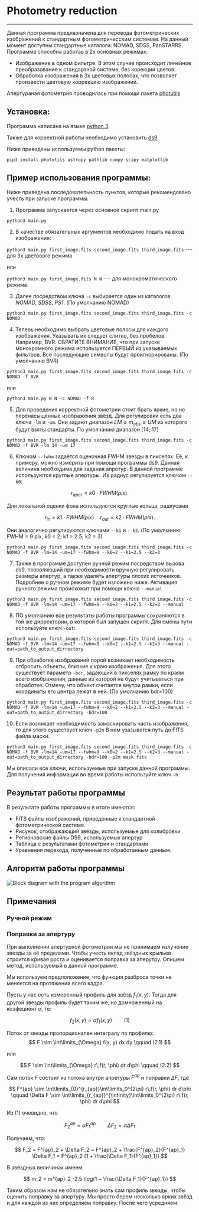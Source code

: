 # Photometry reduction
---

Данная программа предназначена для перевода фотометрических изображений к стандартным фотометричесским системам. На данный момент доступны стандартные каталоги: NOMAD, SDSS, PanSTARRS.
Программа способна работаь в 2х основных режимах:
- Изображение в одном фильтре. В этом случае происходит линейное преобразование к стандартной системе, без корекции цветов.
- Обработка изображения в 3х цветовых полосах, что позволяет произвести цветовую коррекцию изображений.

Апертураная фотометрия проводилась при помощи пакета [photutils](https://photutils.readthedocs.io/en/stable)

## Установка:
Программа написана на языке [python 3](https://www.python.org).

Также для корректной работы необходимо установить [ds9](https://sites.google.com/cfa.harvard.edu/saoimageds9/home?authuser=0).

Ниже приведены используемы python пакеты:

```
pip3 install photutils astropy pathlib numpy scipy matplotlib
```

## Пример использования программы:

Ниже приведена последовательность пунктов, которые рекомендовано учесть при запуске программы:

1. Программа запускается через основной скрипт main.py

 `python3 main.py`

2. В качестве обязательных аргументов необходимо подать на вход изображения:

`python3 main.py first_image.fits second_image.fits third_image.fits` --- для 3х цветового режима 

или

`python3 main.py first_image.fits N N` --- для монохроматического режима.
 

3. Далее посредством ключа `-с` выбирается один из каталогов: _NOMAD, SDSS, PS1_. (По умолчанию NOMAD)

`python3 main.py first_image.fits second_image.fits third_image.fits -c NOMAD`

4. Теперь необходимо выбрать цветовые полосы для каждого изображения. Указывать их следует слитно, без пробелов. Например, BVR. ОБРАТИТЕ ВНИМАНИЕ, что при запуске монохромного режима используется ПЕРВЫЙ из указываемых фильтров. Все последующие символы будут проигнорированы. (По умолчанию BVR)

`python3 main.py first_image.fits second_image.fits third_image.fits -c NOMAD -f BVR`

или 

`python3 main.py N N -c NOMAD -f R`

5. Для проведения корректной фотометрии стоит брать яркие, но не перенасыщенные изображения звёзд. Для регулировки есть два ключа `-lm` и `-um`. Они задают диапазон $LM \le m_{obs} \le UM$ из которого будут взяты стандарты. По умолчанию диапазон [14; 17]

`python3 main.py first_image.fits second_image.fits third_image.fits -c NOMAD -f BVR -lm 14 -um 17`

6. Ключом `--fwhm` задаётся оценочная FWHM звезды в пикселях. Её, к примеру, можно измерить при помощи программы ds9. Данная величина необходима для задания апретур. В данной программе используются круглые апертуры. Их радиус регулируется ключом `--k0`:
 
 $$ 
 r_{aper} = k0 \cdot FWHM (pix).
 $$
 
 Для локальной оценки фона используются круглые кольца, радиусами 
 
 $$
 r_{in} = k1 \cdot FWHM (pix) \quad r_{out} = k2 \cdot FWHM (pix).
 $$
 
 Они аналогично регулируются ключами `--k1` и `--k2`. (По умолчанию FWHM = 9 pix, k0 = 2; k1 = 2.5; k2 = 3)

`python3 main.py first_image.fits second_image.fits third_image.fits -c NOMAD -f BVR -lm=14 -um=17 --fwhm=9 --k0=2 --k1=2.5 --k2=3`

7. Также в программе доступен ручной режим посредством вызова ds9, позволяюший при необходимости вручную регулировать размеры апертур, а также удалять апертуры плохих источников. Подробнее о ручном режиме будет изложено ниже. Активация ручного режима происхожит при помощи ключа `--manual`

`python3 main.py first_image.fits second_image.fits third_image.fits -c NOMAD -f BVR -lm=14 -um=17 --fwhm=9 --k0=2 --k1=2.5 --k2=3 --manual`

8. ПО умолчанию все результаты работы программы сохраняются в той же дирректории, в которой был запущен скрипт. Для смены пути используйте ключ `-out`: 

`python3 main.py first_image.fits second_image.fits third_image.fits -c NOMAD -f BVR -lm=14 -um=17 --fwhm=9 --k0=2 --k1=2.5 --k2=3 --manual -out=path_to_output_dirrectory`

9. При обработке изображений порой возникает необходимость отбросить объекты, близкие к краю изображения. Для этого существует параметр `-bdr`, задающий в пикселях рамку по краям всего изображения, данные из которой не будут учитываться при обработке. Отмечу, что объект считается внутри рамки, если координаты его центра лежат в ней. (По умолчанию bdr=100)

`python3 main.py first_image.fits second_image.fits third_image.fits -c NOMAD -f BVR -lm=14 -um=17 --fwhm=9 --k0=2 --k1=2.5 --k2=3 --manual -out=path_to_output_dirrectory -bdr=100`

10. Если возникает необходимость замаскировать часть изображения, то для этого существует ключ `-p2m` В нем узазывется путь до FITS  файла маски.

`python3 main.py first_image.fits second_image.fits third_image.fits -c NOMAD -f BVR -lm=14 -um=17 --fwhm=9 --k0=2 --k1=2.5 --k2=3 --manual -out=path_to_output_dirrectory -bdr=100 -p2m mask.fits`

Мы описали все ключи, используемые при запуске данной программы. Для получения информации во время работы используйте ключ `-h`

## Результат работы программы

В результате работы программы в итоге имеются:
- FITS файлы изображений, приведенные к стандартной фотометрической системе.
- Рисунок, отображающий звёзды, используемые для колибровки
- Регионовские файлы DS9, используемых апертур
- Таблица с результатами фотометрии и стандартами
- Уравнения перехода, полученные по обработанным данным.

## Алгоритм работы программы
![Block diagram with the program algorithm](diagram.png)

## Примечания

### Ручной режим

### Поправки за апертуру

При выполнении апертурной фотометрии мы не принимаем излучение звезды за её пределами. Чтобы учесть вклад звёздных крыльев строится кривая роста и оценивается поправка за аперутру. Опишем метод, используемый в данной программе.

Мы используем предположение, что функция разброса точки не меняется на протяжении всего кадра. 

Пусть у нас есть измеренный профиль для звёзд $f_1(x, y)$. Тогда для другой звезды профиль будет таким же, но домноженный на коэфециент $\alpha$, те:

$$
f_2(x, y) = \alpha f_1(x, y) \qquad (1)
$$

Поток от звезды пропорционален интегралу по профилю:
$$
F \sim \int\limits_{\Omega} f(x, y) dx dy \qquad (2.1)
$$

или

$$
F \sim \int\limits_{\Omega} r\,f(r, \phi) dr d\phi \qquad (2.2)
$$

Сам поток $F$ состоит из потока внутри апретуры $F^{ap}$ и поправки $\Delta F$, где 

$$
F^{ap} \sim \int\limits_{0}^{r_{ap}}\int\limits_0^{2\pi} r\,f(r, \phi) dr d\phi \qquad \Delta F \sim \int\limits_{r_{ap}}^{\infinity}\int\limits_0^{2\pi} r\,f(r, \phi) dr d\phi
$$

Из (1) очевидно, что

$$
F_2^{ap} = \alpha F_1^{ap} \qquad \Delta F_2 = \alpha \Delta F_1
$$

Получаем, что:

$$
F_2 = F^{ap}_2 + \Delta F_2 = F^{ap}_2 + \frac{F^{ap}_2}{F^{ap}_1} \Delta F_1 = F^{ap}_2 (1 + \frac{\Delta F_1}{F^{ap}_1})
$$

В звёздных величинах  имеем:

$$
m_2 = m^{ap}_2 -2.5 \log(1 + \frac{\Delta F_1}{F^{ap}_1})
$$

Таким образом нам не обязательно знать сам профиль звезды, чтобы оценить поправку за апертуру. Мы просто берем несколько ярких звёзд и для каждой из них определяем поправку. После чего усредняем.

